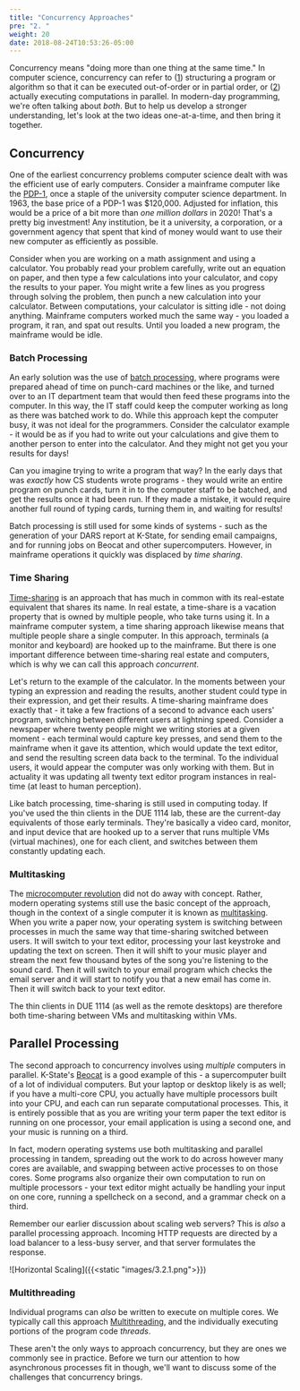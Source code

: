 ```yaml
---
title: "Concurrency Approaches"
pre: "2. "
weight: 20
date: 2018-08-24T10:53:26-05:00
---
```


Concurrency means "doing more than one thing at the same time."  In computer science, concurrency can refer to ([1](https://en.wikipedia.org/wiki/Concurrency_(computer_science))) structuring a program or algorithm so that it can be executed out-of-order or in partial order, or ([2](https://en.wikipedia.org/wiki/Concurrent_computing)) actually executing computations in parallel.  In modern-day programming, we're often talking about _both_.  But to help us develop a stronger understanding, let's look at the two ideas one-at-a-time, and then bring it together.

## Concurrency
One of the earliest concurrency problems computer science dealt with was the efficient use of early computers.  Consider a mainframe computer like the [PDP-1](https://en.wikipedia.org/wiki/PDP-1), once a staple of the university computer science department.  In 1963, the base price of a PDP-1 was $120,000.  Adjusted for inflation, this would be a price of a bit more than _one million dollars_ in 2020!  That's a pretty big investment!  Any institution, be it a university, a corporation, or a government agency that spent that kind of money would want to use their new computer as efficiently as possible.

Consider when you are working on a math assignment and using a calculator.  You probably read your problem carefully, write out an equation on paper, and then type a few calculations into your calculator, and copy the results to your paper.  You might write a few lines as you progress through solving the problem, then punch a new calculation into your calculator.  Between computations, your calculator is sitting idle - not doing anything.  Mainframe computers worked much the same way - you loaded a program, it ran, and spat out results.  Until you loaded a new program, the mainframe would be idle.  

### Batch Processing 
An early solution was the use of [batch processing](https://en.wikipedia.org/wiki/Batch_processing), where programs were prepared ahead of time on punch-card machines or the like, and turned over to an IT department team that would then feed these programs into the computer.  In this way, the IT staff could keep the computer working as long as there was batched work to do.  While this approach kept the computer busy, it was not ideal for the programmers.  Consider the calculator example - it would be as if you had to write out your calculations and give them to another person to enter into the calculator.  And they might not get you your results for days!  

Can you imagine trying to write a program that way? In the early days that was _exactly_ how CS students wrote programs - they would write an entire program on punch cards, turn it in to the computer staff to be batched, and get the results once it had been run.  If they made a mistake, it would require another full round of typing cards, turning them in, and waiting for results!

Batch processing is still used for some kinds of systems - such as the generation of your DARS report at K-State, for sending email campaigns, and for running jobs on Beocat and other supercomputers.  However, in mainframe operations it quickly was displaced by _time sharing_.

### Time Sharing
[Time-sharing](https://en.wikipedia.org/wiki/Time-sharing) is an approach that has much in common with its real-estate equivalent that shares its name.  In real estate, a time-share is a vacation property that is owned by multiple people, who take turns using it.  In a mainframe computer system, a time sharing approach likewise means that multiple people share a single computer.  In this approach, terminals (a monitor and keyboard) are hooked up to the mainframe.  But there is one important difference between time-sharing real estate and computers, which is why we can call this approach _concurrent_.  

Let's return to the example of the calculator.  In the moments between your typing an expression and reading the results, another student could type in their expression, and get their results.  A time-sharing mainframe does exactly that - it take a few fractions of a second to advance each users' program, switching between different users at lightning speed.  Consider a newspaper where twenty people might we writing stories at a given moment - each terminal would capture key presses, and send them to the mainframe when it gave its attention, which would update the text editor, and send the resulting screen data back to the terminal.  To the individual users, it would appear the computer was only working with them. But in actuality it was updating all twenty text editor program instances in real-time (at least to human perception).

Like batch processing, time-sharing is still used in computing today.  If you've used the thin clients in the DUE 1114 lab, these are the current-day equivalents of those early terminals.  They're basically a video card, monitor, and input device that are hooked up to a server that runs multiple VMs (virtual machines), one for each client, and switches between them constantly updating each.

### Multitasking
The [microcomputer revolution](https://en.wikipedia.org/wiki/Microcomputer) did not do away with concept.  Rather, modern operating systems still use the basic concept of the approach, though in the context of a single computer it is known as [multitasking](https://en.wikipedia.org/wiki/Computer_multitasking).  When you write a paper now, your operating system is switching between processes in much the same way that time-sharing switched between users.  It will switch to your text editor, processing your last keystroke and updating the text on screen. Then it will shift to your music player and stream the next few thousand bytes of the song you're listening to the sound card.  Then it will switch to your email program which checks the email server and it will start to notify you that a new email has come in.  Then it will switch back to your text editor. 

The thin clients in DUE 1114 (as well as the remote desktops) are therefore both time-sharing between VMs and multitasking within VMs.

## Parallel Processing 
The second approach to concurrency involves using _multiple_ computers in parallel.  K-State's [Beocat](https://support.beocat.ksu.edu/BeocatDocs/index.php?title=Main_Page) is a good example of this - a supercomputer built of a lot of individual computers.  But your laptop or desktop likely is as well; if you have a multi-core CPU, you actually have multiple processors built into your CPU, and each can run separate computational processes.  This, it is entirely possible that as you are writing your term paper the text editor is running on one processor, your email application is using a second one, and your music is running on a third.  

In fact, modern operating systems use both multitasking and parallel processing in tandem, spreading out the work to do across however many cores are available, and swapping between active processes to on those cores.  Some programs also organize their own computation to run on multiple processors - your text editor might actually be handling your input on one core, running a spellcheck on a second, and a grammar check on a third.

Remember our earlier discussion about scaling web servers?  This is _also_ a parallel processing approach.  Incoming HTTP requests are directed by a load balancer to a less-busy server, and that server formulates the response.

![Horizontal Scaling]({{<static "images/3.2.1.png">}})

### Multithreading
Individual programs can _also_ be written to execute on multiple cores.  We typically call this approach [Multithreading](https://en.wikipedia.org/wiki/Thread_(computing)#Multithreading), and the individually executing portions of the program code _threads_.  

These aren't the only ways to approach concurrency, but they are ones we commonly see in practice.  Before we turn our attention to how asynchronous processes fit in though, we'll want to discuss some of the challenges that concurrency brings. 